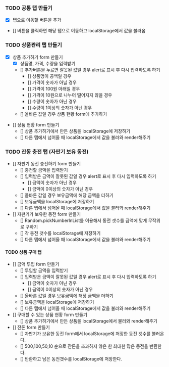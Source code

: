### TODO 공통 탭 만들기
- [X] 탭으로 이동할 버튼을 추가
- [] 버튼을 클릭하면 해당 탭으로 이동하고 localStorage에서 값을 불러옴

### TODO 상품관리 탭 만들기
- [X] 상품 추가하기 form 만들기
    - [X] 상품명, 가격, 수량을 입력받기
    - [] 추가버튼을 누르면 잘못된 값일 경우 alert로 표시 후 다시 입력하도록 하기
        - [] 상품명이 공백일 경우
        - [] 가격이 숫자가 아닐 경우
        - [] 가격이 100원 아래일 경우
        - [] 가격이 10원으로 나누어 떨어지지 않을 경우
        - [] 수량이 숫자가 아닌 경우
        - [] 수량이 1이상의 숫자가 아닌 경우 
    - [] 올바른 값일 경우 상품 현황 form에 추가하기
- [] 상품 현황 form 만들기
    - [] 상품 추가하기에서 만든 상품을 localStorage에 저장하기
    - [] 다른 탭에서 넘어올 때 localStorage에서 값을 불러와 render해주기

### TODO 잔동 충전 탭 (자판기 보유 동전)
- [] 자판기 동전 충전하기 form 만들기
    - [] 충전할 금액을 입력받기
    - [] 입력받은 금액이 잘못된 값일 경우 alert로 표시 후 다시 입력하도록 하기
        - [] 금액이 숫자가 아닌 경우
        - [] 금액이 0이상의 숫자가 아닌 경우
    - [] 올바른 값일 경우 보유금액에 해당 금액을 더하기 
    - [] 보유금액을 localStorage에 저장하기
    - [] 다른 탭에서 넘어올 때 localStorage에서 값을 불러와 render해주기
- [] 자판기가 보유한 동전 form 만들기
    - [] Random.pickNumberInList를 이용해서 동전 갯수를 금액에 맞게 무작위로 구하기
    - [] 각 동전 갯수를 localStorage에 저장하기
    - [] 다른 탭에서 넘어올 때 localStorage에서 값을 불러와 render해주기

#### TODO 상품 구매 탭
- [] 금액 투입 form 만들기
    - [] 투입할 금액을 입력받기
    - [] 입력받은 금액이 잘못된 값일 경우 alert로 표시 후 다시 입력하도록 하기
        - [] 금액이 숫자가 아닌 경우
        - [] 금액이 0이상의 숫자가 아닌 경우
    - [] 올바른 값일 경우 보유금액에 해당 금액을 더하기 
    - [] 보유금액을 localStorage에 저장하기
    - [] 다른 탭에서 넘어올 때 localStorage에서 값을 불러와 render해주기
- [] 구매할 수 있는 상품 현황 form 만들기
    - [] 상품 추가하기에서 만든 상품을 localStorage에서 불러와 render해주기
- [] 잔돈 form 만들기
    - [] 자판기가 보유한 동전 form에서 localStorage에 저장한 동전 갯수를 불러온다.
    - [] 500,100,50,10 순으로 잔돈을 초과하지 않은 한 최대한 많은 동전을 반환한다.
    - [] 반환하고 남은 동전갯수를 localStorage에 저장한다.